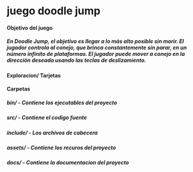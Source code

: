 # juego doodle jump


#### Objetivo del juego
##### En Doodle Jump, el objetivo es llegar a lo más alto posible sin morir. El jugador controla al conejo, que brinca constantemente sin parar, en un número infinito de plataformas. El jugador puede mover a conejo en la dirección deseada usando las teclas de deslizamiento. 

#### Exploracion/ Tarjetas 

#### Carpetas

##### bin/ - Contiene los ejecutables del proyecto
##### src/ - Contiene el codigo fuente
##### include/ - Los archivos de cabecera
##### assets/ - Contiene los recuros del proyecto
##### docs/ - Contiene la documentacion del proyecto
